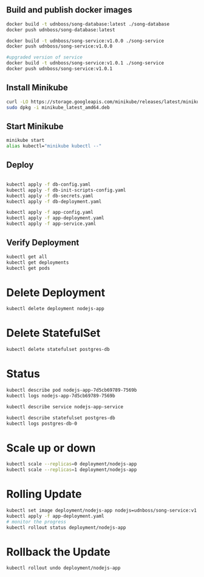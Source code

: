 
## Build and publish docker images
```bash
docker build -t udnboss/song-database:latest ./song-database
docker push udnboss/song-database:latest

docker build -t udnboss/song-service:v1.0.0 ./song-service
docker push udnboss/song-service:v1.0.0

#upgraded version of service
docker build -t udnboss/song-service:v1.0.1 ./song-service
docker push udnboss/song-service:v1.0.1
```

## Install Minikube

```bash
curl -LO https://storage.googleapis.com/minikube/releases/latest/minikube_latest_amd64.deb
sudo dpkg -i minikube_latest_amd64.deb

```

## Start Minikube

```bash
minikube start
alias kubectl="minikube kubectl --"

```

## Deploy

```bash

kubectl apply -f db-config.yaml
kubectl apply -f db-init-scripts-config.yaml
kubectl apply -f db-secrets.yaml
kubectl apply -f db-deployment.yaml

kubectl apply -f app-config.yaml
kubectl apply -f app-deployment.yaml
kubectl apply -f app-service.yaml


```

## Verify Deployment

```bash
kubectl get all
kubectl get deployments
kubectl get pods

```

# Delete Deployment
```bash
kubectl delete deployment nodejs-app
```
# Delete StatefulSet
```bash
kubectl delete statefulset postgres-db

```

# Status

```bash
kubectl describe pod nodejs-app-7d5cb69789-7569b
kubectl logs nodejs-app-7d5cb69789-7569b

kubectl describe service nodejs-app-service

kubectl describe statefulset postgres-db
kubectl logs postgres-db-0

```

# Scale up or down

```bash
kubectl scale --replicas=0 deployment/nodejs-app
kubectl scale --replicas=1 deployment/nodejs-app
```

# Rolling Update
```bash
kubectl set image deployment/nodejs-app nodejs=udnboss/song-service:v1.0.1
kubectl apply -f app-deployment.yaml
# monitor the progress
kubectl rollout status deployment/nodejs-app

```

# Rollback the Update
```bash
kubectl rollout undo deployment/nodejs-app

```